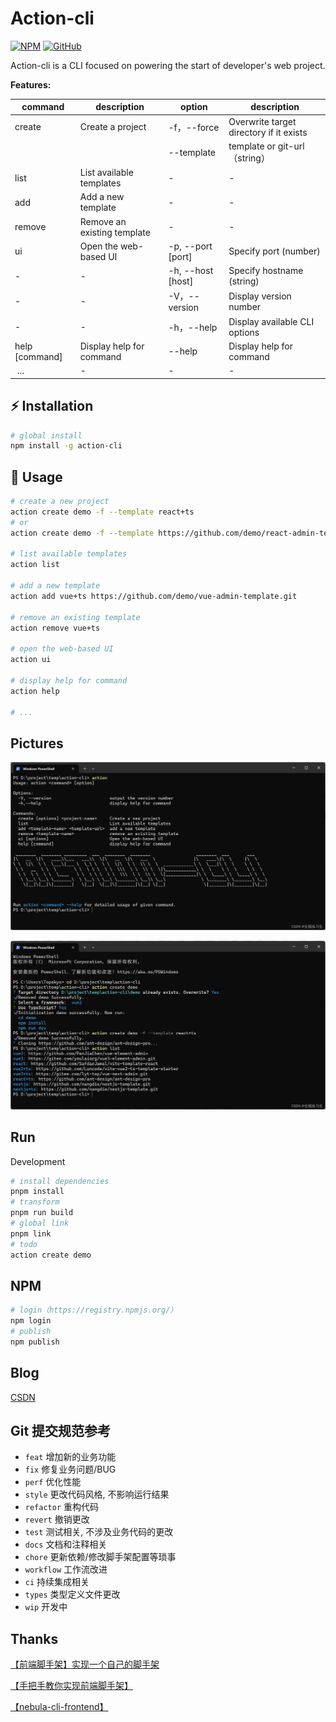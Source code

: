 # Action-cli
[![NPM](https://img.shields.io/badge/NPM-%23CB3837.svg?style=for-the-badge&logo=npm&logoColor=white)](https://github.com/Topskys/action-cli)
[![GitHub](https://img.shields.io/badge/github-%23121011.svg?style=for-the-badge&logo=github&logoColor=white)](https://github.com/Topskys/action-cli)

Action-cli is a CLI focused on powering the start of developer's web  project.

**Features:**

| command	| description	| option	| description |
| ------------ | ------------ | ------------ | ------------ |
| create <project-name> | Create a project | 	-f，--force	|Overwrite target directory if it exists|
|    |  |--template <template-name>	| template or git-url（string）|
|list |	List available templates |	-	| - |
|add <template-name> <template-url>|	Add a new template	| - |	- |
| remove <template-name> | Remove an existing template	| - |	- |
|ui	| Open the web-based UI |	-p, --port [port]	|Specify port (number)|
|-| -|-h, --host [host]	| Specify hostname (string)|
|-	|-|	-V，--version	|Display version number|
|-|-|-h，--help	|Display available CLI options|
|help [command]	|Display help for command|	--help	|Display help for command|
| ...|	-|	-|	-|


## ⚡ Installation
```sh
# global install
npm install -g action-cli
```

## 🚀 Usage
```sh
# create a new project
action create demo -f --template react+ts
# or
action create demo -f --template https://github.com/demo/react-admin-template.git

# list available templates
action list

# add a new template
action add vue+ts https://github.com/demo/vue-admin-template.git

# remove an existing template
action remove vue+ts

# open the web-based UI
action ui

# display help for command
action help

# ...
```
## Pictures
![Action-cli](https://github.com/Topskys/action-cli/blob/main/src/static/50f1ea3e69c84525889ff872e6aa07ad.png)

![Example](https://github.com/Topskys/action-cli/blob/main/src/static/f1ad8257d7db42019781cd69e0660c8a.png)


## Run
Development
```sh
# install dependencies
pnpm install
# transform
pnpm run build
# global link
pnpm link
# todo
action create demo
```

## NPM
```sh
# login（https://registry.npmjs.org/） 
npm login
# publish
npm publish
```

## Blog
[CSDN](https://blog.csdn.net/qq_58062502)

## Git 提交规范参考

- `feat` 增加新的业务功能
- `fix` 修复业务问题/BUG
- `perf` 优化性能
- `style` 更改代码风格, 不影响运行结果
- `refactor` 重构代码
- `revert` 撤销更改
- `test` 测试相关, 不涉及业务代码的更改
- `docs` 文档和注释相关
- `chore` 更新依赖/修改脚手架配置等琐事
- `workflow` 工作流改进
- `ci` 持续集成相关
- `types` 类型定义文件更改
- `wip` 开发中

## Thanks

[【前端脚手架】实现一个自己的脚手架](https://www.bilibili.com/video/BV1PB4y1j7DY/?p=7&share_source=copy_web&vd_source=d50c6b3216dda73ea5961ad06d492fa2)

[【手把手教你实现前端脚手架】](https://www.bilibili.com/video/BV14o4y1T7Ra/?share_source=copy_web&vd_source=d50c6b3216dda73ea5961ad06d492fa2)

[【nebula-cli-frontend】](https://www.npmjs.com/package/nebula-cli-frontend)